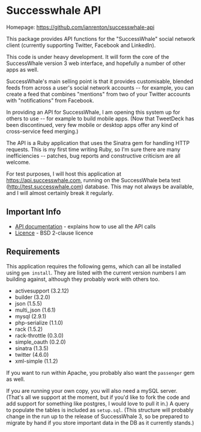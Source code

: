Successwhale API
================

Homepage: https://github.com/ianrenton/successwhale-api

This package provides API functions for the "SuccessWhale" social network client (currently supporting Twitter, Facebook and LinkedIn).

This code is under heavy development. It will form the core of the SuccessWhale version 3 web interface, and hopefully a number of other apps as well.

SuccessWhale's main selling point is that it provides customisable, blended feeds from across a user's social network accounts -- for example, you can create a feed that combines "mentions" from two of your Twitter accounts with "notifications" from Facebook.

In providing an API for SuccessWhale, I am opening this system up for others to use -- for example to build mobile apps. (Now that TweetDeck has been discontinued, very few mobile or desktop apps offer any kind of cross-service feed merging.)

The API is a Ruby application that uses the Sinatra gem for handling HTTP requests. This is my first time writing Ruby, so I'm sure there are many inefficiencies -- patches, bug reports and constructive criticism are all welcome.

For test purposes, I will host this application at https://api.successwhale.com, running on the SuccessWhale beta test (http://test.successwhale.com) database. This may not always be available, and I will almost certainly break it regularly.

Important Info
--------------

* [API documentation](docs/index.md) - explains how to use all the API calls
* [Licence](LICENCE.md) - BSD 2-clause licence

Requirements
------------

This application requires the following gems, which can all be installed using `gem install`. They are listed with the current version numbers I am building against, although they probably work with others too.

* activesupport (3.2.12)
* builder (3.2.0)
* json (1.5.5)
* multi_json (1.6.1)
* mysql (2.9.1)
* php-serialize (1.1.0)
* rack (1.5.2)
* rack-throttle (0.3.0)
* simple_oauth (0.2.0)
* sinatra (1.3.5)
* twitter (4.6.0)
* xml-simple (1.1.2)

If you want to run within Apache, you probably also want the `passenger` gem as well.

If you are running your own copy, you will also need a mySQL server. (That's all we support at the moment, but if you'd like to fork the code and add support for something like postgres, I would love to pull it in.)  A query to populate the tables is included as `setup.sql`. (This structure will probably change in the run up to the release of SuccessWhale 3, so be prepared to migrate by hand if you store important data in the DB as it currently stands.)